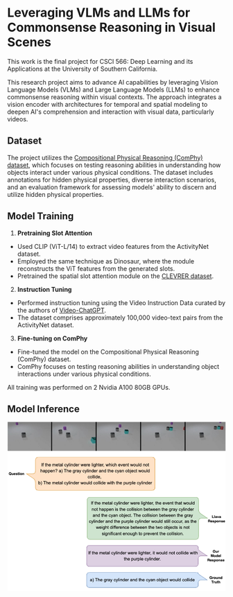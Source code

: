 # Leveraging VLMs and LLMs for Commonsense Reasoning in Visual Scenes

This work is the final project for CSCI 566: Deep Learning and its Applications at the University of Southern California.


This research project aims to advance AI capabilities by leveraging Vision Language Models (VLMs) and Large Language Models (LLMs) to enhance commonsense reasoning within visual contexts. The approach integrates a vision encoder with architectures for temporal and spatial modeling to deepen AI's comprehension and interaction with visual data, particularly videos.

## Dataset

The project utilizes the [Compositional Physical Reasoning (ComPhy) dataset](https://comphyreasoning.github.io/), which focuses on testing reasoning abilities in understanding how objects interact under various physical conditions. The dataset includes annotations for hidden physical properties, diverse interaction scenarios, and an evaluation framework for assessing models' ability to discern and utilize hidden physical properties.

## Model Training

1. **Pretraining Slot Attention**
  - Used CLIP (ViT-L/14) to extract video features from the ActivityNet dataset.
  - Employed the same technique as Dinosaur, where the module reconstructs the ViT features from the generated slots.
  - Pretrained the spatial slot attention module on the [CLEVRER dataset](http://clevrer.csail.mit.edu/).

2. **Instruction Tuning**
  - Performed instruction tuning using the Video Instruction Data curated by the authors of [Video-ChatGPT](https://github.com/mbzuai-oryx/Video-ChatGPT/tree/main).
  - The dataset comprises approximately 100,000 video-text pairs from the ActivityNet dataset.

3. **Fine-tuning on ComPhy**
  - Fine-tuned the model on the Compositional Physical Reasoning (ComPhy) dataset.
  - ComPhy focuses on testing reasoning abilities in understanding object interactions under various physical conditions.

All training was performed on 2 Nvidia A100 80GB GPUs.
## Model Inference
![](vicuna/docs/images/example.png)